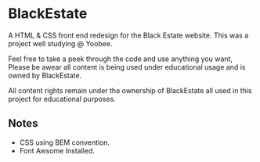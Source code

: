 # BlackEstate

A HTML & CSS front end redesign for the Black Estate website. 
This was a project well studying @ Yoobee.

Feel free to take a peek through the code and use anything you want, Please be awear all content is being used under educational usage and is owned by BlackEstate.


All content rights remain under the ownership of BlackEstate all used in this project for educational purposes.

## Notes
- CSS using BEM convention.
- Font Awsome Installed.
